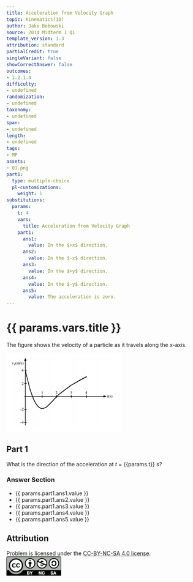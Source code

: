 ```yaml
---
title: Acceleration from Velocity Graph
topic: Kinematics(1D)
author: Jake Bobowski
source: 2014 Midterm 1 Q1
template_version: 1.3
attribution: standard
partialCredit: true
singleVariant: false
showCorrectAnswer: false
outcomes:
- 1.2.1.4
difficulty:
- undefined
randomization:
- undefined
taxonomy:
- undefined
span:
- undefined
length:
- undefined
tags:
- MP
assets:
- Q1.png
part1:
  type: multiple-choice
  pl-customizations:
    weight: 1
substitutions:
  params:
    t: 4
    vars:
      title: Acceleration from Velocity Graph
    part1:
      ans1:
        value: In the $+x$ direction.
      ans2:
        value: In the $-x$ direction.
      ans3:
        value: In the $+y$ direction.
      ans4:
        value: In the $-y$ direction.
      ans5:
        value: The acceleration is zero.
---
```

# {{ params.vars.title }}
The figure shows the velocity of a particle as it travels along the x-axis.

<img src="Q1.png" width=300 alt="Graph of velocity versus time, a parabola-like shape that is concave up. The x-axis represents time and the x-axis represents velocity. It slopes downwards from t=0 to t=1, then slopes upward form t=1 to t=4. The y intercept is 4m/s an the x intercepts are t=0.5 and t=2.">

## Part 1

What is the direction of the acceleration at $t$ = {{params.t}} s?

### Answer Section

- {{ params.part1.ans1.value }}
- {{ params.part1.ans2.value }}
- {{ params.part1.ans3.value }}
- {{ params.part1.ans4.value }}
- {{ params.part1.ans5.value }}

## Attribution

Problem is licensed under the [CC-BY-NC-SA 4.0 license](https://creativecommons.org/licenses/by-nc-sa/4.0/).<br> ![The Creative Commons 4.0 license requiring attribution-BY, non-commercial-NC, and share-alike-SA license.](https://raw.githubusercontent.com/firasm/bits/master/by-nc-sa.png)